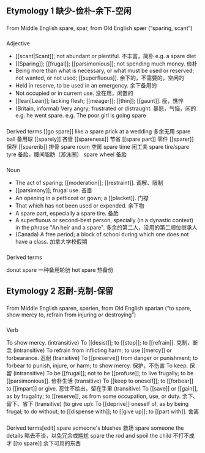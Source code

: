 ## Etymology 1 缺少-俭朴-余下-空闲
###
From Middle English spare, spar, from Old English spær (“sparing, scant”)

###
Adjective

- [[scant|Scant]]; not abundant or plentiful. 不丰富，简朴
e.g. a spare diet
- [[Sparing]]; [[frugal]]; [[parsimonious]]; not spending much money.  俭朴
- Being more than what is necessary, or what must be used or reserved; not wanted, or not used; [[superfluous]]. 余下的，不需要的，空闲的
- Held in reserve, to be used in an emergency. 余下备用的
- Not occupied or in current use. 没在用，闲置的
- [[lean|Lean]]; lacking flesh; [[meager]]; [[thin]]; [[gaunt]]. 瘦，憔悴
- (Britain, informal) Very angry; frustrated or distraught. 暴怒，气恼，闲的
e.g. he went spare.
e.g. The poor girl is going spare

###
Derived terms
[[go spare]]
like a spare prick at a wedding 多余无用
spare ball 备用球
[[sparely]] 吝啬
[[spareness]] 节省
[[spare part]] 零件
[[sparer]] 保存
[[sparerib]] 排骨
spare room 空房
spare time 闲工夫
spare tire/spare tyre 备胎，腰间脂肪（游泳圈）
spare wheel 备胎
 
 ###
 Noun
 
- The act of sparing; [[moderation]]; [[restraint]]. 调解、限制
- [[parsimony]]; frugal use. 吝啬
- An opening in a petticoat or gown; a [[placket]]. 门襟
- That which has not been used or expended. 余下物
- A spare part, especially a spare tire. 备胎
- A superfluous or second-best person, specially (in a dynastic context) in the phrase "An heir and a spare". 多余的第二人，没用的第二顺位继承人
- (Canada) A free period; a block of school during which one does not have a class. 加拿大学校假期 

###
Derived terms

donut spare 一种备用轮胎
hot spare 热备份


## Etymology 2 忍耐-克制-保留
###
From Middle English sparen, sparien, from Old English sparian (“to spare, show mercy to, refrain from injuring or destroying”)

###
Verb

To show mercy.
(intransitive) To [[desist]]; to [[stop]]; to [[refrain]]. 克制，断念
(intransitive) To refrain from inflicting harm; to use [[mercy]] or forbearance. 忍耐
(transitive) To [[preserve]] from danger or punishment; to forbear to punish, injure, or harm; to show mercy.  保护，不伤害
To keep. 保留
(intransitive) To be [[frugal]]; not to be [[profuse]]; to live frugally; to be [[parsimonious]]. 俭朴生活
(transitive) To [[keep to oneself]]; to [[forbear]] to [[impart]] or give. 忍住不给出，留在手里
(transitive) To [[save]] or [[gain]], as by frugality; to [[reserve]], as from some occupation, use, or duty. 余下、留下、省下
(transitive) (to give up): To [[deprive]] oneself of, as by being frugal; to do without; to [[dispense with]]; to [[give up]]; to [[part with]].  舍离

###
Derived terms[edit]
spare someone's blushes 救场
spare someone the details 略去不谈，以免冗余或尴尬
spare the rod and spoil the child 不打不成才
[[to spare]] 余下可用的东西
